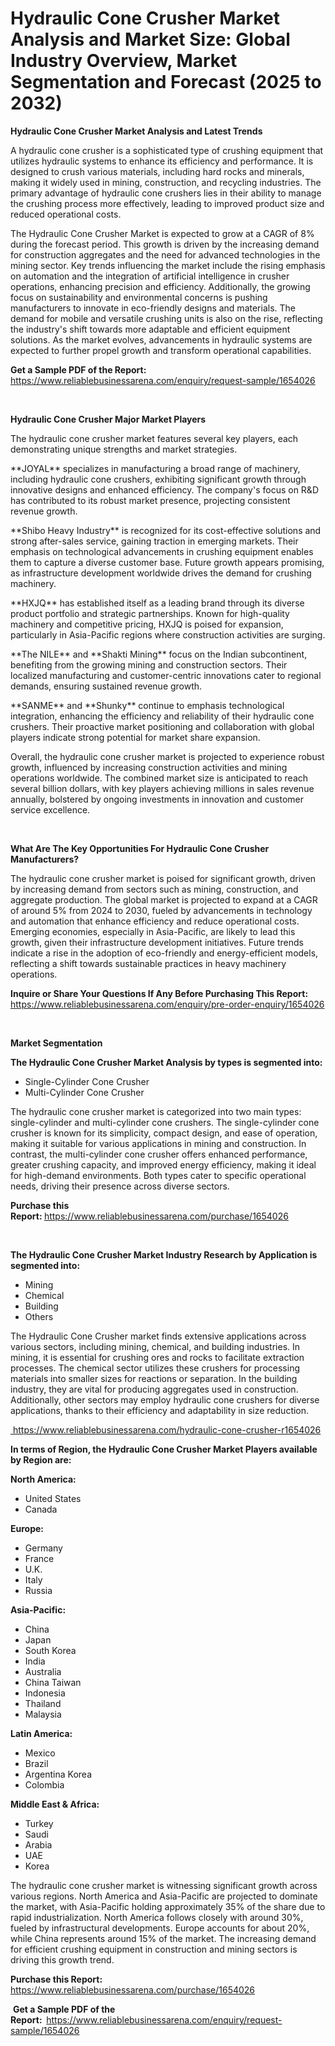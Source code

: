<p><h1>Hydraulic Cone Crusher Market Analysis and Market Size: Global Industry Overview, Market Segmentation and Forecast (2025 to 2032)</h1></p><p><strong>Hydraulic Cone Crusher Market Analysis and Latest Trends</strong></p>
<p><p>A hydraulic cone crusher is a sophisticated type of crushing equipment that utilizes hydraulic systems to enhance its efficiency and performance. It is designed to crush various materials, including hard rocks and minerals, making it widely used in mining, construction, and recycling industries. The primary advantage of hydraulic cone crushers lies in their ability to manage the crushing process more effectively, leading to improved product size and reduced operational costs.</p><p>The Hydraulic Cone Crusher Market is expected to grow at a CAGR of 8% during the forecast period. This growth is driven by the increasing demand for construction aggregates and the need for advanced technologies in the mining sector. Key trends influencing the market include the rising emphasis on automation and the integration of artificial intelligence in crusher operations, enhancing precision and efficiency. Additionally, the growing focus on sustainability and environmental concerns is pushing manufacturers to innovate in eco-friendly designs and materials. The demand for mobile and versatile crushing units is also on the rise, reflecting the industry's shift towards more adaptable and efficient equipment solutions. As the market evolves, advancements in hydraulic systems are expected to further propel growth and transform operational capabilities.</p></p>
<p><strong>Get a Sample PDF of the Report:&nbsp;</strong> <a href="https://www.reliablebusinessarena.com/enquiry/request-sample/1654026?utm_campaign=3252&utm_medium=2&utm_source=Github&utm_content=ia&utm_term=18042025&utm_id=hydraulic-cone-crusher">https://www.reliablebusinessarena.com/enquiry/request-sample/1654026</a></p>
<p>&nbsp;</p>
<p><strong>Hydraulic Cone Crusher Major Market Players</strong></p>
<p><p>The hydraulic cone crusher market features several key players, each demonstrating unique strengths and market strategies. </p><p>**JOYAL** specializes in manufacturing a broad range of machinery, including hydraulic cone crushers, exhibiting significant growth through innovative designs and enhanced efficiency. The company's focus on R&D has contributed to its robust market presence, projecting consistent revenue growth.</p><p>**Shibo Heavy Industry** is recognized for its cost-effective solutions and strong after-sales service, gaining traction in emerging markets. Their emphasis on technological advancements in crushing equipment enables them to capture a diverse customer base. Future growth appears promising, as infrastructure development worldwide drives the demand for crushing machinery.</p><p>**HXJQ** has established itself as a leading brand through its diverse product portfolio and strategic partnerships. Known for high-quality machinery and competitive pricing, HXJQ is poised for expansion, particularly in Asia-Pacific regions where construction activities are surging. </p><p>**The NILE** and **Shakti Mining** focus on the Indian subcontinent, benefiting from the growing mining and construction sectors. Their localized manufacturing and customer-centric innovations cater to regional demands, ensuring sustained revenue growth.</p><p>**SANME** and **Shunky** continue to emphasis technological integration, enhancing the efficiency and reliability of their hydraulic cone crushers. Their proactive market positioning and collaboration with global players indicate strong potential for market share expansion.</p><p>Overall, the hydraulic cone crusher market is projected to experience robust growth, influenced by increasing construction activities and mining operations worldwide. The combined market size is anticipated to reach several billion dollars, with key players achieving millions in sales revenue annually, bolstered by ongoing investments in innovation and customer service excellence.</p></p>
<p>&nbsp;</p>
<p><strong>What Are The Key Opportunities For Hydraulic Cone Crusher Manufacturers?</strong></p>
<p><p>The hydraulic cone crusher market is poised for significant growth, driven by increasing demand from sectors such as mining, construction, and aggregate production. The global market is projected to expand at a CAGR of around 5% from 2024 to 2030, fueled by advancements in technology and automation that enhance efficiency and reduce operational costs. Emerging economies, especially in Asia-Pacific, are likely to lead this growth, given their infrastructure development initiatives. Future trends indicate a rise in the adoption of eco-friendly and energy-efficient models, reflecting a shift towards sustainable practices in heavy machinery operations.</p></p>
<p><strong>Inquire or Share Your Questions If Any Before Purchasing This Report:</strong> <a href="https://www.reliablebusinessarena.com/enquiry/pre-order-enquiry/1654026?utm_campaign=3252&utm_medium=2&utm_source=Github&utm_content=ia&utm_term=18042025&utm_id=hydraulic-cone-crusher">https://www.reliablebusinessarena.com/enquiry/pre-order-enquiry/1654026</a></p>
<p>&nbsp;</p>
<p><strong>Market Segmentation</strong></p>
<p><strong>The Hydraulic Cone Crusher Market Analysis by types is segmented into:</strong></p>
<p><ul><li>Single-Cylinder Cone Crusher</li><li>Multi-Cylinder Cone Crusher</li></ul></p>
<p><p>The hydraulic cone crusher market is categorized into two main types: single-cylinder and multi-cylinder cone crushers. The single-cylinder cone crusher is known for its simplicity, compact design, and ease of operation, making it suitable for various applications in mining and construction. In contrast, the multi-cylinder cone crusher offers enhanced performance, greater crushing capacity, and improved energy efficiency, making it ideal for high-demand environments. Both types cater to specific operational needs, driving their presence across diverse sectors.</p></p>
<p><strong>Purchase this Report:&nbsp;</strong><a href="https://www.reliablebusinessarena.com/purchase/1654026?utm_campaign=3252&utm_medium=2&utm_source=Github&utm_content=ia&utm_term=18042025&utm_id=hydraulic-cone-crusher">https://www.reliablebusinessarena.com/purchase/1654026</a></p>
<p>&nbsp;</p>
<p><strong>The Hydraulic Cone Crusher Market Industry Research by Application is segmented into:</strong></p>
<p><ul><li>Mining</li><li>Chemical</li><li>Building</li><li>Others</li></ul></p>
<p><p>The Hydraulic Cone Crusher market finds extensive applications across various sectors, including mining, chemical, and building industries. In mining, it is essential for crushing ores and rocks to facilitate extraction processes. The chemical sector utilizes these crushers for processing materials into smaller sizes for reactions or separation. In the building industry, they are vital for producing aggregates used in construction. Additionally, other sectors may employ hydraulic cone crushers for diverse applications, thanks to their efficiency and adaptability in size reduction.</p></p>
<p><a href="https://www.reliablebusinessarena.com/hydraulic-cone-crusher-r1654026?utm_campaign=3252&utm_medium=2&utm_source=Github&utm_content=ia&utm_term=18042025&utm_id=hydraulic-cone-crusher">&nbsp;https://www.reliablebusinessarena.com/hydraulic-cone-crusher-r1654026</a></p>
<p><strong>In terms of Region, the Hydraulic Cone Crusher Market Players available by Region are:</strong></p>
<p>
    <p> <strong> North America: </strong>
        <ul>
            <li>United States</li>
            <li>Canada</li>
        </ul>
        </p> 
    <p> <strong> Europe: </strong>
        <ul>
            <li>Germany</li>
            <li>France</li>
            <li>U.K.</li>
            <li>Italy</li>
            <li>Russia</li>
        </ul>
        </p> 
    <p> <strong> Asia-Pacific: </strong>
        <ul>
            <li>China</li>
            <li>Japan</li>
            <li>South Korea</li>
            <li>India</li>
            <li>Australia</li>
            <li>China Taiwan</li>
            <li>Indonesia</li>
            <li>Thailand</li>
            <li>Malaysia</li>
        </ul>
        </p> 
    <p> <strong> Latin America: </strong>
        <ul>
            <li>Mexico</li>
            <li>Brazil</li>
            <li>Argentina Korea</li>
            <li>Colombia</li>
        </ul>
        </p> 
    <p> <strong> Middle East & Africa: </strong>
        <ul>
            <li>Turkey</li>
            <li>Saudi</li>
            <li>Arabia</li>
            <li>UAE</li>
            <li>Korea</li>
        </ul>
    </p>
    </p>
<p><p>The hydraulic cone crusher market is witnessing significant growth across various regions. North America and Asia-Pacific are projected to dominate the market, with Asia-Pacific holding approximately 35% of the share due to rapid industrialization. North America follows closely with around 30%, fueled by infrastructural developments. Europe accounts for about 20%, while China represents around 15% of the market. The increasing demand for efficient crushing equipment in construction and mining sectors is driving this growth trend.</p></p>
<p><strong>Purchase this Report: </strong><a href="https://www.reliablebusinessarena.com/purchase/1654026?utm_campaign=3252&utm_medium=2&utm_source=Github&utm_content=ia&utm_term=18042025&utm_id=hydraulic-cone-crusher">https://www.reliablebusinessarena.com/purchase/1654026</a></p>
<p>&nbsp;<strong>Get a Sample PDF of the Report:&nbsp;&nbsp;</strong><a href="https://www.reliablebusinessarena.com/enquiry/request-sample/1654026?utm_campaign=3252&utm_medium=2&utm_source=Github&utm_content=ia&utm_term=18042025&utm_id=hydraulic-cone-crusher">https://www.reliablebusinessarena.com/enquiry/request-sample/1654026</a></p>
<p><strong></strong></p>
<p><p></p><p></p><p></p></p>